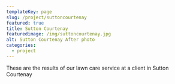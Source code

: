 ```yaml
---
templateKey: page
slug: /project/suttoncourtenay
featured: true
title: Sutton Courtenay
featuredimage: /img/suttoncourtenay.jpg
alt: Sutton Courtenay After photo
categories:
  - project
---
```

These are the results of our lawn care service at a client in Sutton Courtenay
